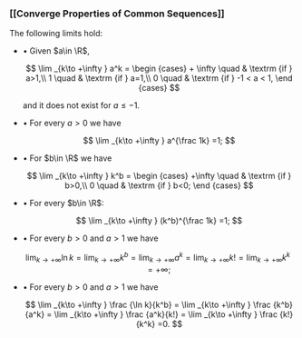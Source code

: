 ### [[Converge Properties of Common Sequences]]

The following limits hold:

- • Given $a\in \R$,

  $$ \lim _{k\to +\infty } a^k = \begin {cases} + \infty \quad & \textrm {if } a>1,\\ 1 \quad & \textrm {if } a=1,\\ 0 \quad & \textrm {if } -1 < a < 1, \end {cases} $$

  and it does not exist for $a\leq -1$.

- • For every $a>0$ we have

  $$ \lim _{k\to +\infty } a^{\frac 1k} =1; $$

- • For $b\in \R$ we have

  $$ \lim _{k\to +\infty } k^b = \begin {cases} +\infty \quad & \textrm {if } b>0,\\ 0 \quad & \textrm {if } b<0; \end {cases} $$

- • For every $b\in \R$:

  $$ \lim _{k\to +\infty } (k^b)^{\frac 1k} =1; $$

- • For every $b>0$ and $a>1$ we have

  $$ \lim _{k\to +\infty } \ln k = \lim _{k\to +\infty } k^b = \lim _{k\to +\infty } a^k = \lim _{k\to +\infty } k! = \lim _{k\to +\infty } k^k = +\infty ; $$

- • For every $b>0$ and $a>1$ we have

  $$ \lim _{k\to +\infty } \frac {\ln k}{k^b} = \lim _{k\to +\infty } \frac {k^b}{a^k} = \lim _{k\to +\infty } \frac {a^k}{k!} = \lim _{k\to +\infty } \frac {k!}{k^k} =0. $$